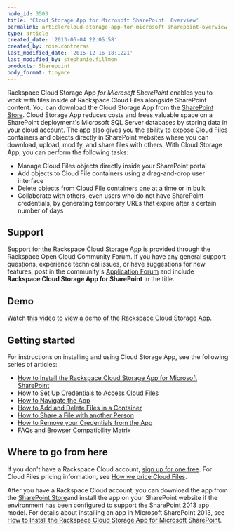 ```yaml
---
node_id: 3503
title: 'Cloud Storage App for Microsoft SharePoint: Overview'
permalink: article/cloud-storage-app-for-microsoft-sharepoint-overview
type: article
created_date: '2013-06-04 22:05:58'
created_by: rose.contreras
last_modified_date: '2015-12-16 18:1221'
last_modified_by: stephanie.fillmon
products: Sharepoint
body_format: tinymce
---
```


Rackspace Cloud Storage App *for Microsoft SharePoint* enables you to
work with files inside of Rackspace Cloud Files alongside SharePoint
content. You can download the Cloud Storage App from the [SharePoint
Store](http://office.microsoft.com/en-us/store/rackspace-cloud-storage-app-for-microsoft-sharepoint-WA104094200.aspx?redir=0).
Cloud Storage App reduces costs and frees valuable space on a SharePoint
deployment's Microsoft SQL Server databases by storing data in your
cloud account. The app also gives you the ability to expose Cloud Files
containers and objects directly in SharePoint websites where you can
download, upload, modify, and share files with others. With Cloud
Storage App, you can perform the following tasks:

-   Manage Cloud Files objects directly inside your SharePoint portal
-   Add objects to Cloud File containers using a drag-and-drop user
    interface
-   Delete objects from Cloud File containers one at a time or in bulk
-   Collaborate with others, even users who do not have SharePoint
    credentials, by generating temporary URLs that expire after a
    certain number of days

Support
-------

Support for the Rackspace Cloud Storage App is provided through the
Rackspace Open Cloud Community Forum. If you have any general support
questions, experience technical issues, or have suggestions for new
features, post in the community's [Application
Forum](https://community.rackspace.com/products/f/18) and include
**Rackspace Cloud Storage App for SharePoint** in the title.

Demo
----

Watch [this video to view a demo of the Rackspace Cloud Storage
App](http://c744563d32d0468a7cf1-2fe04d8054667ffada6c4002813eccf0.r76.cf1.rackcdn.com/downloads/videos/cloud_storage_app_overview.mp4).

Getting started
---------------

For instructions on installing and using Cloud Storage App, see the
following series of articles:

-   [How to Install the Rackspace Cloud Storage App for Microsoft
    SharePoint](http://www.rackspace.com/knowledge_center/article/how-to-install-the-rackspace-cloud-storage-app-for-microsoft-sharepoint)
-   [How to Set Up Credentials to Access Cloud
    Files](http://www.rackspace.com/knowledge_center/article/cloud-storage-app-for-microsoft-sharepoint-how-to-set-up-credentials-to-access-cloud-files)
-   [How to Navigate the
    App](http://www.rackspace.com/knowledge_center/article/cloud-storage-app-for-microsoft-sharepoint-how-to-navigate-the-app)
-   [How to Add and Delete Files in a
    Container](http://www.rackspace.com/knowledge_center/article/cloud-storage-app-for-microsoft-sharepoint-how-to-add-and-delete-files-in-a-container)
-   [How to Share a File with another
    Person](http://www.rackspace.com/knowledge_center/article/cloud-storage-app-for-microsoft-sharepoint-how-to-share-a-file-with-another-person)
-   [How to Remove your Credentials from the
    App](http://www.rackspace.com/knowledge_center/article/cloud-storage-app-for-microsoft-sharepoint-how-to-remove-your-credentials-from-the-app)
-   [FAQs and Browser Compatibility
    Matrix](http://www.rackspace.com/knowledge_center/article/cloud-storage-app-for-microsoft-sharepoint-faqs-and-compatibility-matrix)

Where to go from here
---------------------

If you don't have a Rackspace Cloud account, [sign up for one
free](https://cart.rackspace.com/cloud/?cp_id=cloud_files). For Cloud
Files pricing information, see [How we price Cloud
Files](http://www.rackspace.com/cloud/files/pricing/).

After you have a Rackspace Cloud account, you can download the app from
the [SharePoint
Store](http://office.microsoft.com/en-us/store/rackspace-cloud-storage-app-for-microsoft-sharepoint-WA104094200.aspx?redir=0")and
install the app on your SharePoint website if the environment has been
configured to support the SharePoint 2013 app model. For details about
installing an app in Microsoft SharePoint 2013, see [How to Install the
Rackspace Cloud Storage App for Microsoft
SharePoint](http://www.rackspace.com/knowledge_center/article/cloud-storage-app-for-microsoft-sharepoint-how-to-install).


